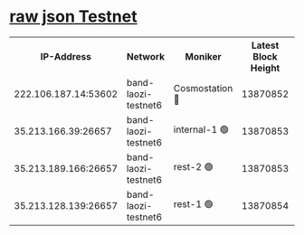 
[raw json Testnet](https://rpc-check.bandt.stavr.tech/bandt/rpcbandt_result.json)
=

<table><tr><th>IP-Address</th><th>Network</th><th>Moniker</th><th>Latest Block Height</th><th>Earliest Block Height</th><th>Catching Up</th><th>Tx Index</th><th>Voting Power</th><th>Scan Time</th></tr><tr><td>222.106.187.14:53602</td><td>band-laozi-testnet6</td><td>Cosmostation 🔴</td><td>13870852</td><td>13177501</td><td>False</td><td>on</td><td>2203223</td><td>2023-12-14T23:08:29.982431945UTC</td></tr><tr><td>35.213.166.39:26657</td><td>band-laozi-testnet6</td><td>internal-1 🟢</td><td>13870853</td><td>13770853</td><td>False</td><td>on</td><td>0</td><td>2023-12-14T23:08:31.321123352UTC</td></tr><tr><td>35.213.189.166:26657</td><td>band-laozi-testnet6</td><td>rest-2 🟢</td><td>13870853</td><td>13770853</td><td>False</td><td>on</td><td>0</td><td>2023-12-14T23:08:32.701180338UTC</td></tr><tr><td>35.213.128.139:26657</td><td>band-laozi-testnet6</td><td>rest-1 🟢</td><td>13870854</td><td>13770854</td><td>False</td><td>on</td><td>0</td><td>2023-12-14T23:08:36.070108450UTC</td></tr></table>
